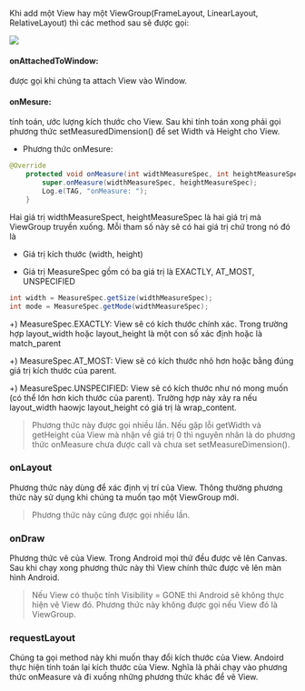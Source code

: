 
Khi add một View hay một ViewGroup(FrameLayout, LinearLayout, RelativeLayout) thì các method sau sẽ được gọi:


<image src="http://eitguide.com/wp-content/uploads/2016/08/add_view_in_viewgroup.png" />

#### onAttachedToWindow: 
được gọi khi chúng ta attach View vào Window.
#### onMesure: 
tính toán, ước lượng kích thước cho View. Sau khi tính toán xong 
phải gọi phương thức setMeasuredDimension() để set Width và Height cho View.

* Phương thức onMesure:
```java
@Override
    protected void onMeasure(int widthMeasureSpec, int heightMeasureSpec) {
        super.onMeasure(widthMeasureSpec, heightMeasureSpec);
        Log.e(TAG, "onMeasure: ");
    }
```
Hai giá trị widthMeasureSpect, heightMeasureSpec là hai giá trị mà ViewGroup truyền xuống.
Mỗi tham số này sẽ có hai giá trị chứ trong nó đó là

+ Giá trị kích thước (width, height)

+ Giá trị MeasureSpec gồm có ba giá trị là EXACTLY, AT_MOST, UNSPECIFIED

```java
int width = MeasureSpec.getSize(widthMeasureSpec);
int mode = MeasureSpec.getMode(widthMeasureSpec);
```

+) MeasureSpec.EXACTLY: View sẽ có kích thước chính xác. 
Trong trường hợp layout_width hoặc layout_height là một con số xác định hoặc là match_parent

+) MeasureSpec.AT_MOST: View sẽ có kích thước nhỏ hơn hoặc bằng đúng giá trị kích thước của parent.

+) MeasureSpec.UNSPECIFIED: View sẽ có kích thước như nó mong muốn (có thể lớn hơn kich thước của parent). 
Trường hợp này xảy ra nếu layout_width haowjc layout_height có giá trị là wrap_content.

> Phương thức này được gọi nhiều lần. 
Nếu gặp lỗi getWidth và getHeight của View mà nhận về giá trị 0 thì nguyên nhân là 
do phương thức onMeasure chưa được call và chưa set setMeasureDimension().


### onLayout
Phương thức này dùng để xác định vị trí của View. Thông thường phương thức này sử dụng khi chúng ta muốn tạo một ViewGroup mới.
> Phương thức này cũng được gọi nhiều lần.

### onDraw
Phương thức vẽ của View. Trong Android mọi thứ đều được vẽ lên Canvas. 
Sau khi chạy xong phương thức này thì View chính thức được vẽ lên màn hình Android.
> Nếu View có thuộc tính Visibility = GONE thì Android sẽ không thực hiện vẽ View đó.
> Phương thức này không được gọi nếu View đó là ViewGroup.

### requestLayout
Chúng ta gọi method này khi muốn thay đổi kích thước của View. 
Andoird thực hiện tính toán lại kích thước của View.
Nghĩa là phải chạy vào phương thức onMeasure và đi xuống những phương thức khác để vẽ View.



